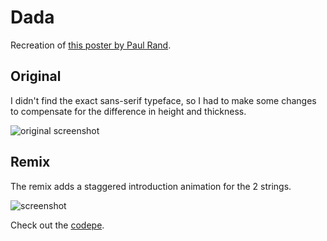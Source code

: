 # Dada

Recreation of [this poster by Paul Rand](https://www.artic.edu/artworks/229395/dada-poster).

## Original

I didn't find the exact sans-serif typeface, so I had to make some changes to compensate for the difference in height and thickness.

![original screenshot](img/screenshot.png)

## Remix

The remix adds a staggered introduction animation for the 2 strings.

![screenshot](img/screenshot.gif)

Check out the [codepe](https://codepen.io/robjoeol/full/XWKGEoR).
